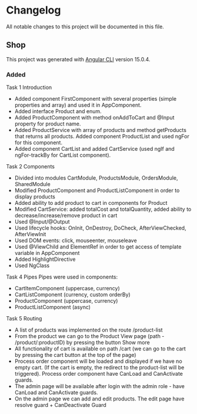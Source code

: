 # Changelog

All notable changes to this project will be documented in this file.

## Shop

This project was generated with [Angular CLI](https://github.com/angular/angular-cli) version 15.0.4.

### Added
Task 1 Introduction
- Added component FirstComponent with several properties (simple properties and array) and used it in AppComponent.
- Added interface Product and enum.
- Added ProductComponent with method onAddToCart and @Input property for product name.
- Added ProductService with array of products and method getProducts that returns all products. Added component ProductList and used ngFor for this component.
- Added component CartList and added CartService (used ngIf and ngFor-trackBy for CartList component).

Task 2 Components
- Divided into modules CartModule, ProductsModule, OrdersModule, SharedModule
- Modified ProductComponent and ProductListComponent in order to display products
- Added ability to add product to cart in components for Product
- Modified CartService: added totalCost and totalQuantity, added ability to decrease/increase/remove product in cart
- Used @Input/@Output
- Used lifecycle hooks: OnInit, OnDestroy, DoCheck, AfterViewChecked, AfterViewInit
- Used DOM events: click, mouseenter, mouseleave
- Used @ViewChild and ElementRef in order to get access of template variable in AppComponent
- Added HighlightDirective
- Used NgClass

Task 4 Pipes
Pipes were used in components:
- CartItemComponent (uppercase, currency)
- CartListComponent (currency, custom orderBy)
- ProductComponent (uppercase, currency)
- ProductListComponent (async)

Task 5 Routing
- A list of products was implemented on the route /product-list
- From the product we can go to the Product View page (path - /product/:productID) by pressing the button Show more
- All functionality of cart is available on path /cart (we can go to the cart by pressing the cart button at the top of the page)
- Process order component will be loaded and displayed if we have no empty cart. (If the cart is empty, the redirect to the product-list will be triggered).
Process order component have CanLoad and CanActivate guards.
- The admin page will be available after login with the admin role - have CanLoad and CanActivate guards.
- On the admin page we can add and edit products. The edit page have resolve guard + CanDeactivate Guard 



